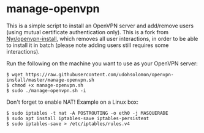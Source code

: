 manage-openvpn
==============

This is a simple script to install an OpenVPN server and add/remove users (using mutual certificate authentication only). This is a fork from [Nyr/openvpn-install](https://github.com/Nyr/openvpn-install), which removes all user interactions, in order to be able to install it in batch (please note adding users still requires some interactions).

Run the following on the machine you want to use as your OpenVPN server:

    $ wget https://raw.githubusercontent.com/udohsolomon/openvpn-install/master/manage-openvpn.sh
    $ chmod +x manage-openvpn.sh
    $ sudo ./manage-openvpn.sh -i

Don't forget to enable NAT! Example on a Linux box:

    $ sudo iptables -t nat -A POSTROUTING -o eth0 -j MASQUERADE
    $ sudo apt install iptables-save iptables-persistent
    $ sudo iptables-save > /etc/iptables/rules.v4

